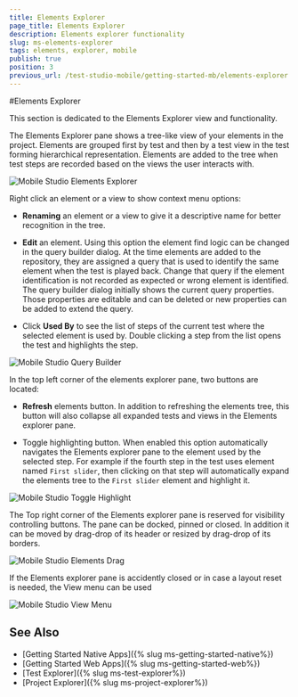 ```yaml
---
title: Elements Explorer
page_title: Elements Explorer
description: Elements explorer functionality
slug: ms-elements-explorer
tags: elements, explorer, mobile
publish: true
position: 3
previous_url: /test-studio-mobile/getting-started-mb/elements-explorer
---
```

#Elements Explorer

This section is dedicated to the Elements Explorer view and functionality.

The Elements Explorer pane shows a tree-like view of your elements in the project. Elements are grouped first by test and then by a test view in the test forming hierarchical representation. Elements are added to the tree when test steps are recorded based on the views the user interacts with. 

![Mobile Studio Elements Explorer](/img/test-studio-mobile/getting-started-mb/elements-explorer/mobile-studio-elements-explorer.png)

Right click an element or a view to show context menu options:

* **Renaming** an element or a view to give it a descriptive name for better recognition in the tree.

* **Edit** an element. Using this option the element find logic can be changed in the query builder dialog. At the time elements are added to the repository, they are assigned a query that is used to identify the same element when the test is played back. Change that query if the element identification is not recorded as expected or wrong element is identified. The query builder dialog initially shows the current query properties. Those properties are editable and can be deleted or new properties can be added to extend the query.

* Click **Used By** to see the list of steps of the current test where the selected element is used by. Double clicking a step from the list opens the test and highlights the step.

![Mobile Studio Query Builder](/img/test-studio-mobile/getting-started-mb/elements-explorer/mobile-studio-query-builder.png)

In the top left corner of the elements explorer pane, two buttons are located:

* **Refresh** elements button. In addition to refreshing the elements tree, this button will also collapse all expanded tests and views in the Elements explorer pane.

* Toggle highlighting button. When enabled this option automatically navigates the Elements explorer pane to the element used by the selected step. For example if the fourth step in the test uses element named `First slider`, then clicking on that step will automatically expand the elements tree to the `First slider` element and highlight it.

![Mobile Studio Toggle Highlight](/img/test-studio-mobile/getting-started-mb/elements-explorer/mobile-studio-toggle-highlight.png)

The Top right corner of the Elements explorer pane is reserved for visibility controlling buttons. The pane can be docked, pinned or closed. In addition it can be moved by drag-drop of its header or resized by drag-drop of its borders.

![Mobile Studio Elements Drag](/img/test-studio-mobile/getting-started-mb/elements-explorer/mobile-studio-elements-drag.png)

If the Elements explorer pane is accidently closed or in case a layout reset is needed, the View menu can be used

![Mobile Studio View Menu](/img/test-studio-mobile/getting-started-mb/elements-explorer/mobile-studio-view-menu.png)

See Also
--------

* [Getting Started Native Apps]({% slug ms-getting-started-native%})
* [Getting Started Web Apps]({% slug ms-getting-started-web%})
* [Test Explorer]({% slug ms-test-explorer%})
* [Project Explorer]({% slug ms-project-explorer%})